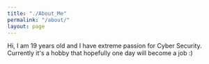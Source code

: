 ```yaml
---
title: "./About_Me"
permalink: "/about/"
layout: page
---
```


Hi, I am 19 years old and I have extreme passion for Cyber Security.
Currently it's a hobby that hopefully one day will become a job :)